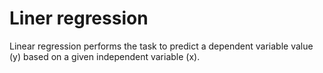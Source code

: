 # Liner regression 


Linear regression performs the task to predict a dependent variable value (y) based on a given independent variable (x).
